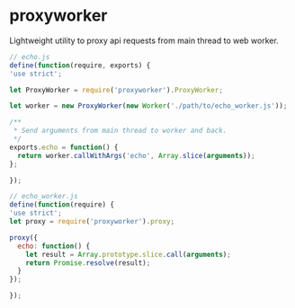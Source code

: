 proxyworker
===========

Lightweight utility to proxy api requests from main thread to web worker.

```js
// echo.js
define(function(require, exports) {
'use strict';

let ProxyWorker = require('proxyworker').ProxyWorker;

let worker = new ProxyWorker(new Worker('./path/to/echo_worker.js'));

/**
 * Send arguments from main thread to worker and back.
 */
exports.echo = function() {
  return worker.callWithArgs('echo', Array.slice(arguments));
};

});

// echo_worker.js
define(function(require) {
'use strict';
let proxy = require('proxyworker').proxy;

proxy({
  echo: function() {
    let result = Array.prototype.slice.call(arguments);
    return Promise.resolve(result);
  }
});

});
```
